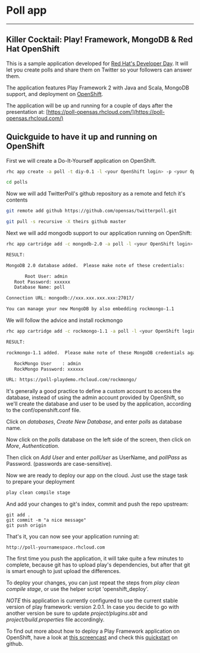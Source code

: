 # Poll app
---

## Killer Cocktail: Play! Framework, MongoDB & Red Hat OpenShift

This is a sample application developed for
[Red Hat's Developer Day](http://www.redhat.com/summit/developerday/schedule.html). It will let you create polls and
share them on Twitter so your followers can answer them.

The application features Play Framework 2 with Java and Scala, MongoDB support, and deployment on
[OpenShift](https://openshift.redhat.com).

The application will be up and running for a couple of days after the presentation at:
[https://poll-opensas.rhcloud.com/](https://poll-opensas.rhcloud.com/)

## Quickguide to have it up and running on OpenShift

First we will create a Do-It-Yourself application on OpenShift.

```bash
rhc app create -a poll -t diy-0.1 -l <your OpenShift login> -p <your OpenShift password>

cd polls
```

Now we will add TwitterPoll's github repository as a remote and fetch it's contents

```bash
git remote add github https://github.com/opensas/twitterpoll.git

git pull -s recursive -X theirs github master
```

Next we will add mongodb support to our application running on OpenShift:

```bash
rhc app cartridge add -c mongodb-2.0 -a poll -l <your OpenShift login> -p <your OpenShift password>

RESULT:

MongoDB 2.0 database added.  Please make note of these credentials:

       Root User: admin
   Root Password: xxxxxx
   Database Name: poll

Connection URL: mongodb://xxx.xxx.xxx.xxx:27017/

You can manage your new MongoDB by also embedding rockmongo-1.1
```

We will follow the advice and install rockmongo

```bash
rhc app cartridge add -c rockmongo-1.1 -a poll -l <your OpenShift login> -p <your OpenShift password>

RESULT:

rockmongo-1.1 added.  Please make note of these MongoDB credentials again:

   RockMongo User    : admin
   RockMongo Password: xxxxxx

URL: https://poll-playdemo.rhcloud.com/rockmongo/
```

It's generally a good practice to define a custom account to access the database, instead of using the admin account
provided by OpenShift, so we'll create the database and user to be used by the application, according to the
conf/openshift.conf file.

Click on *databases*, *Create New Database*, and enter *polls* as database name.

Now click on the *polls* database on the left side of the screen, then click on *More*, *Authentication*.

Then click on *Add User* and enter *pollUser* as UserName, and *pollPass* as Password. (passwords are case-sensitive).

Now we are ready to deploy our app on the cloud. Just use the stage task to prepare your deployment

```bash
play clean compile stage
```

And add your changes to git's index, commit and push the repo upstream:

```
git add .
git commit -m "a nice message"
git push origin
```

That's it, you can now see your application running at:

```
http://poll-yournamespace.rhcloud.com
```

The first time you push the application, it will take quite a few minutes to complete, because git has to upload play's
dependencies, but after that git is smart enough to just upload the differences.

To deploy your changes, you can just repeat the steps from *play clean compile stage*, or use the helper script
'openshift_deploy'.

*NOTE* this application is currently configured to use the current stable version of play framework: version 2.0.1.
In case you decide to go with another version be sure to update *project/plugins.sbt* and *project/build.properties*
file accordingly.

To find out more about how to deploy a Play Framework application on OpenShift, have a look at
[this screencast](http://playlatam.wordpress.com/2012/05/21/deploying-play-framework-2-apps-with-java-and-scala-to-openshift/)
and check this [quickstart](https://github.com/opensas/play2-openshift-quickstart) on github.